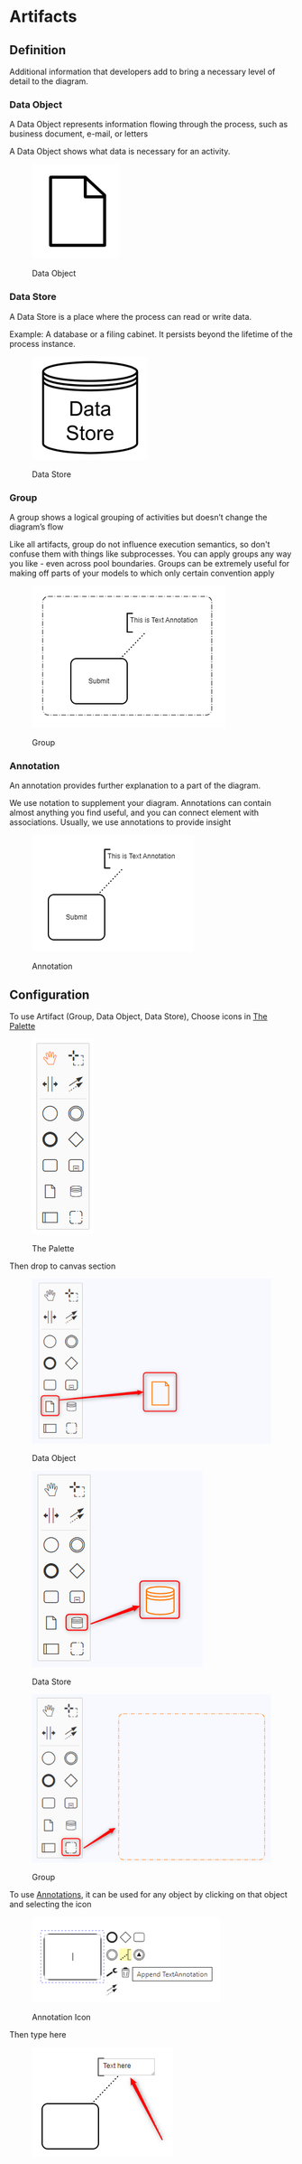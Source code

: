 # Artifacts

## Definition

Additional information that developers add to bring a necessary level of detail to the diagram.

### Data Object

A Data Object represents information flowing through the process, such as business document, e-mail, or letters

A Data Object shows what data is necessary for an activity.

<figure><img src="../../../.gitbook/assets/image (13).png" alt=""><figcaption><p>Data Object</p></figcaption></figure>

### Data Store

A Data Store is a place where the process can read or write data.

Example: A database or a filing cabinet. It persists beyond the lifetime of the process instance.

<figure><img src="../../../.gitbook/assets/image (16).png" alt=""><figcaption><p>Data Store</p></figcaption></figure>

### Group

A group shows a logical grouping of activities but doesn’t change the diagram’s flow

Like all artifacts, group do not influence execution semantics, so don't confuse them with things like subprocesses. You can apply groups any way you like - even across pool boundaries. Groups can be extremely useful for making off parts of your models to which only certain convention apply

<figure><img src="../../../.gitbook/assets/image (14).png" alt=""><figcaption><p>Group</p></figcaption></figure>

### Annotation

An annotation provides further explanation to a part of the diagram.

We use notation to supplement your diagram. Annotations can contain almost anything you find useful, and you can connect element with associations. Usually, we use annotations to provide insight

<figure><img src="../../../.gitbook/assets/image (28).png" alt=""><figcaption><p>Annotation</p></figcaption></figure>

## Configuration

To use Artifact (Group, Data Object, Data Store), Choose icons in [The Palette](../workflow-editor.md#the-palette)

<figure><img src="../../../.gitbook/assets/image (4) (2).png" alt=""><figcaption><p>The Palette</p></figcaption></figure>

Then drop to canvas section

<figure><img src="../../../.gitbook/assets/image (12) (1).png" alt=""><figcaption><p>Data Object</p></figcaption></figure>

<figure><img src="../../../.gitbook/assets/image (7) (6).png" alt=""><figcaption><p>Data Store</p></figcaption></figure>

<figure><img src="../../../.gitbook/assets/image (9) (5).png" alt=""><figcaption><p>Group</p></figcaption></figure>

To use [Annotations](artifacts.md#annotation), it can be used for any object by clicking on that object and selecting the icon

<figure><img src="../../../.gitbook/assets/image (3) (1) (2).png" alt=""><figcaption><p>Annotation Icon</p></figcaption></figure>

Then type here

<figure><img src="../../../.gitbook/assets/image (22).png" alt=""><figcaption></figcaption></figure>
